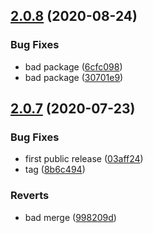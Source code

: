 ## [2.0.8](https://github.com/cdotyone/Core.Logging/compare/v2.0.7...v2.0.8) (2020-08-24)


### Bug Fixes

* bad package ([6cfc098](https://github.com/cdotyone/Core.Logging/commit/6cfc098b9b63c41291a5ccc7eac7b6c380d8512d))
* bad package ([30701e9](https://github.com/cdotyone/Core.Logging/commit/30701e9aba52595c8620e48d6208bd942aa51cac))



## [2.0.7](https://github.com/cdotyone/Core.Logging/compare/998209da2035673095f8eea10c7d4c671d585761...v2.0.7) (2020-07-23)


### Bug Fixes

* first public release ([03aff24](https://github.com/cdotyone/Core.Logging/commit/03aff24ea6dde808a32f351ad78546225fa93754))
* tag ([8b6c494](https://github.com/cdotyone/Core.Logging/commit/8b6c4941ffea4307ee8e526a8c8ff7074f0a69f3))


### Reverts

* bad merge ([998209d](https://github.com/cdotyone/Core.Logging/commit/998209da2035673095f8eea10c7d4c671d585761))



